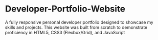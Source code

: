 # Developer-Portfolio-Website
A fully responsive personal developer portfolio designed to showcase my skills and projects. This website was built from scratch to demonstrate proficiency in HTML5, CSS3 (Flexbox/Grid), and JavaScript
